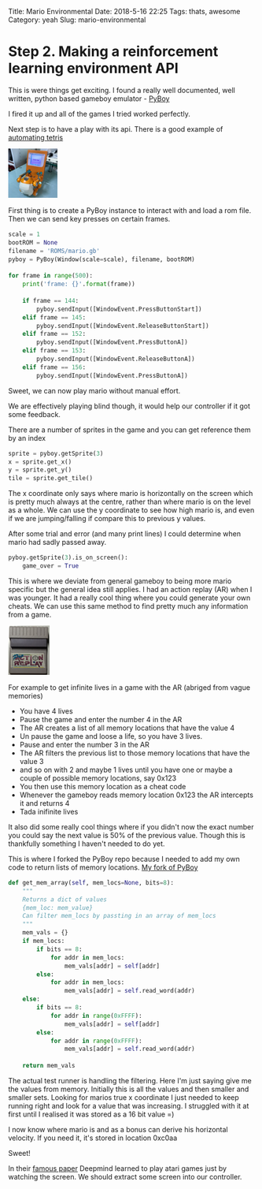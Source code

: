 Title: Mario Environmental
Date: 2018-5-16 22:25
Tags: thats, awesome
Category: yeah
Slug: mario-environmental

# Step 2. Making a reinforcement learning environment API

This is were things get exciting.
I found a really well documented, well written, python based gameboy emulator - [PyBoy](https://github.com/Baekalfen/PyBoy)

I fired it up and all of the games I tried worked perfectly.

Next step is to have a play with its api. There is a good example of [automating tetris](https://github.com/Baekalfen/PyBoy/blob/master/Source/tetris_bot.py)

<img src="images/gameboy/roboplay.jpg" alt="robot" style="height: 100px;"/>

First thing is to create a PyBoy instance to interact with and load a rom file.
Then we can send key presses on certain frames.

```python
scale = 1
bootROM = None
filename = 'ROMS/mario.gb'
pyboy = PyBoy(Window(scale=scale), filename, bootROM)

for frame in range(500):
    print('frame: {}'.format(frame))

    if frame == 144:
        pyboy.sendInput([WindowEvent.PressButtonStart])
    elif frame == 145:
        pyboy.sendInput([WindowEvent.ReleaseButtonStart])
    elif frame == 152:
        pyboy.sendInput([WindowEvent.PressButtonA])
    elif frame == 153:
        pyboy.sendInput([WindowEvent.ReleaseButtonA])
    elif frame == 156:
        pyboy.sendInput([WindowEvent.PressButtonA])
```

Sweet, we can now play mario without manual effort.

We are effectively playing blind though, it would help our controller if it got some feedback.

There are a number of sprites in the game and you can get reference them by an index

```python
sprite = pyboy.getSprite(3)
x = sprite.get_x()
y = sprite.get_y()
tile = sprite.get_tile()
```

The x coordinate only says where mario is horizontally on the screen which is pretty much always at the centre, rather than where mario is on the level as a whole.
We can use the y coordinate to see how high mario is, and even if we are jumping/falling if compare this to previous y values.

After some trial and error (and many print lines) I could determine when mario had sadly passed away.

```python
pyboy.getSprite(3).is_on_screen():
    game_over = True
```

This is where we deviate from general gameboy to being more mario specific but the general idea still applies.
I had an action replay (AR) when I was younger. It had a really cool thing where you could generate your own cheats.
We can use this same method to find pretty much any information from a game.

<img src="images/gameboy/proactionreplay.jpg" alt="action replay" style="height: 100px;"/>

For example to get infinite lives in a game with the AR (abriged from vague memories)

 * You have 4 lives
 * Pause the game and enter the number 4 in the AR
 * The AR creates a list of all memory locations that have the value 4
 * Un pause the game and loose a life, so you have 3 lives.
 * Pause and enter the number 3 in the AR
 * The AR filters the previous list to those memory locations that have the value 3
 * and so on with 2 and maybe 1 lives until you have one or maybe a couple of possible memory locations, say 0x123
 * You then use this memory location as a cheat code
 * Whenever the gameboy reads memory location 0x123 the AR intercepts it and returns 4
 * Tada inifinite lives

 It also did some really cool things where if you didn't now the exact number you could say the next value is 50% of the previous value. Though this is thankfully something I haven't needed to do yet.

 This is where I forked the PyBoy repo because I needed to add my own code to return lists of memory locations.
 [My fork of PyBoy](https://github.com/garybake/PyBoy)

```python
def get_mem_array(self, mem_locs=None, bits=8):
    """
    Returns a dict of values
    {mem_loc: mem_value}
    Can filter mem_locs by passting in an array of mem_locs
    """
    mem_vals = {}
    if mem_locs:
        if bits == 8:
            for addr in mem_locs:
                mem_vals[addr] = self[addr]
        else:
            for addr in mem_locs:
                mem_vals[addr] = self.read_word(addr)
    else:
        if bits == 8:
            for addr in range(0xFFFF):
                mem_vals[addr] = self[addr]
        else:
            for addr in range(0xFFFF):
                mem_vals[addr] = self.read_word(addr)

    return mem_vals

```

The actual test runner is handling the filtering. Here I'm just saying give me the values from memory. Initially this is all the values and then smaller and smaller sets. Looking for marios true x coordinate I just needed to keep running right and look for a value that was increasing.
I struggled with it at first until I realised it was stored as a 16 bit value =)

I now know where mario is and as a bonus can derive his horizontal velocity. If you need it, it's stored in location 0xc0aa

Sweet!

In their [famous paper](https://deepmind.com/research/publications/playing-atari-deep-reinforcement-learning/) Deepmind learned to play atari games just by watching the screen. We should extract some screen into our controller.


